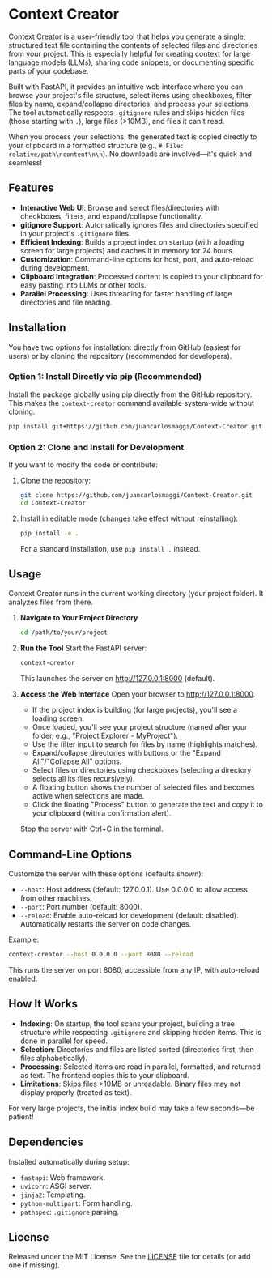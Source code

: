# Context Creator

Context Creator is a user-friendly tool that helps you generate a single, structured text file containing the contents of selected files and directories from your project. This is especially helpful for creating context for large language models (LLMs), sharing code snippets, or documenting specific parts of your codebase.

Built with FastAPI, it provides an intuitive web interface where you can browse your project's file structure, select items using checkboxes, filter files by name, expand/collapse directories, and process your selections. The tool automatically respects `.gitignore` rules and skips hidden files (those starting with `.`), large files (>10MB), and files it can't read.

When you process your selections, the generated text is copied directly to your clipboard in a formatted structure (e.g., `# File: relative/path\ncontent\n\n`). No downloads are involved—it's quick and seamless!

## Features

- **Interactive Web UI**: Browse and select files/directories with checkboxes, filters, and expand/collapse functionality.
- **gitignore Support**: Automatically ignores files and directories specified in your project's `.gitignore` files.
- **Efficient Indexing**: Builds a project index on startup (with a loading screen for large projects) and caches it in memory for 24 hours.
- **Customization**: Command-line options for host, port, and auto-reload during development.
- **Clipboard Integration**: Processed content is copied to your clipboard for easy pasting into LLMs or other tools.
- **Parallel Processing**: Uses threading for faster handling of large directories and file reading.

## Installation

You have two options for installation: directly from GitHub (easiest for users) or by cloning the repository (recommended for developers).

### Option 1: Install Directly via pip (Recommended)
Install the package globally using pip directly from the GitHub repository. This makes the `context-creator` command available system-wide without cloning.

```bash
pip install git+https://github.com/juancarlosmaggi/Context-Creator.git
```

### Option 2: Clone and Install for Development
If you want to modify the code or contribute:

1. Clone the repository:
   ```bash
   git clone https://github.com/juancarlosmaggi/Context-Creator.git
   cd Context-Creator
   ```

2. Install in editable mode (changes take effect without reinstalling):
   ```bash
   pip install -e .
   ```

   For a standard installation, use `pip install .` instead.

## Usage

Context Creator runs in the current working directory (your project folder). It analyzes files from there.

1. **Navigate to Your Project Directory**
   ```bash
   cd /path/to/your/project
   ```

2. **Run the Tool**
   Start the FastAPI server:
   ```bash
   context-creator
   ```

   This launches the server on http://127.0.0.1:8000 (default).

3. **Access the Web Interface**
   Open your browser to http://127.0.0.1:8000.

   - If the project index is building (for large projects), you'll see a loading screen.
   - Once loaded, you'll see your project structure (named after your folder, e.g., "Project Explorer - MyProject").
   - Use the filter input to search for files by name (highlights matches).
   - Expand/collapse directories with buttons or the "Expand All"/"Collapse All" options.
   - Select files or directories using checkboxes (selecting a directory selects all its files recursively).
   - A floating button shows the number of selected files and becomes active when selections are made.
   - Click the floating "Process" button to generate the text and copy it to your clipboard (with a confirmation alert).

   Stop the server with Ctrl+C in the terminal.

## Command-Line Options

Customize the server with these options (defaults shown):

- `--host`: Host address (default: 127.0.0.1). Use 0.0.0.0 to allow access from other machines.
- `--port`: Port number (default: 8000).
- `--reload`: Enable auto-reload for development (default: disabled). Automatically restarts the server on code changes.

Example:
```bash
context-creator --host 0.0.0.0 --port 8080 --reload
```

This runs the server on port 8080, accessible from any IP, with auto-reload enabled.

## How It Works

- **Indexing**: On startup, the tool scans your project, building a tree structure while respecting `.gitignore` and skipping hidden items. This is done in parallel for speed.
- **Selection**: Directories and files are listed sorted (directories first, then files alphabetically).
- **Processing**: Selected items are read in parallel, formatted, and returned as text. The frontend copies this to your clipboard.
- **Limitations**: Skips files >10MB or unreadable. Binary files may not display properly (treated as text).

For very large projects, the initial index build may take a few seconds—be patient!

## Dependencies

Installed automatically during setup:

- `fastapi`: Web framework.
- `uvicorn`: ASGI server.
- `jinja2`: Templating.
- `python-multipart`: Form handling.
- `pathspec`: `.gitignore` parsing.

## License

Released under the MIT License. See the [LICENSE](LICENSE) file for details (or add one if missing).